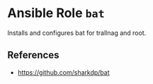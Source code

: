 # Ansible Role `bat`

Installs and configures bat for trallnag and root.

## References

- <https://github.com/sharkdp/bat>
